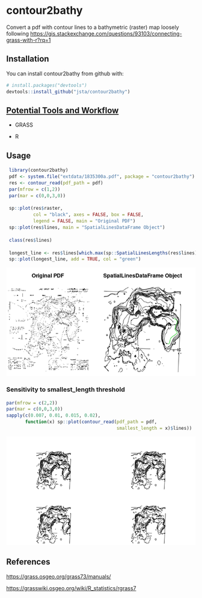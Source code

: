 
<!-- README.md is generated from README.Rmd. Please edit that file -->

# contour2bathy

Convert a pdf with contour lines to a bathymetric (raster) map loosely
following
<https://gis.stackexchange.com/questions/93103/connecting-grass-with-r?rq=1>

## Installation

You can install contour2bathy from github with:

``` r
# install.packages("devtools")
devtools::install_github("jsta/contour2bathy")
```

## [Potential Tools and Workflow](https://grasswiki.osgeo.org/wiki/Trace_vector_contours_from_a_scanned_map)

  - GRASS

  - R

## Usage

``` r
 library(contour2bathy)
 pdf <- system.file("extdata/1835300a.pdf", package = "contour2bathy")
 res <- contour_read(pdf_path = pdf)
 par(mfrow = c(1,2))
 par(mar = c(0,0,3,0))
 
 sp::plot(res$raster, 
          col = "black", axes = FALSE, box = FALSE, 
          legend = FALSE, main = "Original PDF")
 sp::plot(res$lines, main = "SpatialLinesDataFrame Object")
 
 class(res$lines)
 
 longest_line <- res$lines[which.max(sp::SpatialLinesLengths(res$lines)),]
 sp::plot(longest_line, add = TRUE, col = "green")
```

![](images/unnamed-chunk-2-1.png)<!-- -->

### Sensitivity to smallest\_length threshold

``` r
par(mfrow = c(2,2))
par(mar = c(0,0,3,0))
sapply(c(0.007, 0.01, 0.015, 0.02), 
       function(x) sp::plot(contour_read(pdf_path = pdf, 
                                         smallest_length = x)$lines))
```

![](images/unnamed-chunk-3-1.png)<!-- -->

## References

<https://grass.osgeo.org/grass73/manuals/>

<https://grasswiki.osgeo.org/wiki/R_statistics/rgrass7>
